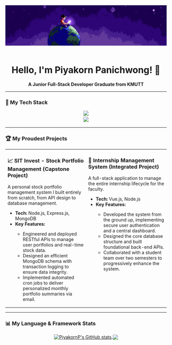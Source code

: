 
<div align="center">
  <img src="https://github.com/PiyakornP/PiyakornP/blob/main/download.png?raw=true" alt="Piyakorn - Developer on a cosmic journey" width="800">
</div>

<br>

<div align="center">
  <h1>Hello, I'm Piyakorn Panichwong! 👋</h1>
  <p><strong>A Junior Full-Stack Developer Graduate from KMUTT</strong></p>
</div>

---

### 🚀 My Tech Stack

<p align="center">
  <a href="https://skillicons.dev">
    <img src="https://skillicons.dev/icons?i=java,spring,nodejs,express,javascript,typescript,vue,react,tailwind,html,css&perline=11" />
    <br>
    <img src="https://skillicons.dev/icons?i=mysql,mongodb,docker,git,github,postman,vscode,idea&perline=11" />
  </a>
</p>

---

### 🏆 **My Proudest Projects**

<table width="100%">
<tr>
<td width="50%" valign="top">
  <h3>📈 SIT Invest - Stock Portfolio Management (Capstone Project)</h3>
  <p>A personal stock portfolio management system I built entirely from scratch, from API design to database management.</p>
  <ul>
    <li><strong>Tech:</strong> Node.js, Express.js, MongoDB</li>
    <li><strong>Key Features:</strong></li>
    <ul>
      <li>Engineered and deployed RESTful APIs to manage user portfolios and real-time stock data.</li>
      <li>Designed an efficient MongoDB schema with transaction logging to ensure data integrity.</li>
      <li>Implemented automated cron jobs to deliver personalized monthly portfolio summaries via email.</li>
    </ul>
  </ul>
</td>
<td width="50%" valign="top">
  <h3>🏢 Internship Management System (Integrated Project)</h3>
  <p>A full-stack application to manage the entire internship lifecycle for the faculty.</p>
  <ul>
    <li><strong>Tech:</strong> Vue.js, Node.js </li>
    <li><strong>Key Features:</strong></li>
    <ul>
        <li>Developed the system from the ground up, implementing secure user authentication and a central dashboard.</li>
        <li>Designed the core database structure and built foundational back-end APIs.</li>
        <li>Collaborated with a student team over two semesters to progressively enhance the system.</li>
    </ul>
  </ul>
</td>
</tr>
</table>

---

### 📊 My Language & Framework Stats

<p align="center">
  <a href="https://github.com/anuraghazra/github-readme-stats">
    <img align="center" src="https://github-readme-stats.vercel.app/api?username=PiyakornP&show_icons=true&locale=en&theme=tokyonight" alt="PiyakornP's GitHub stats" />
  </a>
  <a href="https://github.com/anuraghazra/github-readme-stats">
    <img align="center" src="https://github-readme-stats.vercel.app/api/top-langs/?username=PiyakornP&layout=pie&theme=tokyonight&hide_border=true" />
  </a>
</p>

